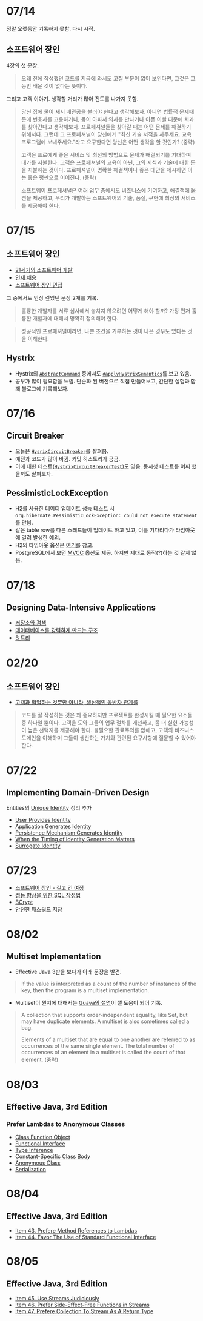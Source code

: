 # 07/14

정말 오랫동안 기록하지 못함. 다시 시작.

## 소프트웨어 장인

4장의 첫 문장.

> 오래 전에 작성했던 코드를 지금에 와서도 고칠 부분이 없어 보인다면, 그것은 그동안 배운 것이 없다는 뜻이다.

그리고 고객 이야기. 생각할 거리가 많아 진도를 나가지 못함.

> 당신 집에 물이 새서 배관공을 불러야 한다고 생각해보자. 아니면 법률적 문제때문에 변호사를 고용하거나, 몸이 아파서 의사를 만나거나 아픈 이빨 때문에 치과를 찾아간다고 생각해보자. 프로페셔널들을 찾아갈 때는 어떤 문제를 해결하기 위해서다. 그런데 그 프로페셔널이 당신에게 "최신 기술 서적을 사주세요. 교육 프로그램에 보내주세요."라고 요구한다면 당신은 어떤 생각을 할 것인가? (중략)
>
> 고객은 프로에게 좋은 서비스 및 최선의 방법으로 문제가 해결되기를 기대하며 대가를 지불한다. 고객은 프로페셔널의 교육이 아닌, 그의 지식과 기술에 대한 돈을 지불하는 것이다. 프로페셔널이 명확한 해결책이나 좋은 대안을 제시하면 이는 좋은 평판으로 이어진다. (중략)
>
> 소프트웨어 프로페셔널은 여러 업무 중에서도 비즈니스에 기여하고, 해결책에 옵션을 제공하고, 우리가 개발하는 소프트웨어의 기술, 품질, 구현에 최상의 서비스를 제공해야 한다.

# 07/15

## 소프트웨어 장인

- [21세기의 소프트웨어 개발](https://github.com/codehumane/what-i-learned/blob/master/software-craftsman/README.md#21%EC%84%B8%EA%B8%B0%EC%9D%98-%EC%86%8C%ED%94%84%ED%8A%B8%EC%9B%A8%EC%96%B4-%EA%B0%9C%EB%B0%9C)
- [인재 채용](https://github.com/codehumane/what-i-learned/blob/master/software-craftsman/README.md#%EC%9D%B8%EC%9E%AC-%EC%B1%84%EC%9A%A9)
- [소프트웨어 장인 면접](https://github.com/codehumane/what-i-learned/blob/master/software-craftsman/README.md#%EC%86%8C%ED%94%84%ED%8A%B8%EC%9B%A8%EC%96%B4-%EC%9E%A5%EC%9D%B8-%EB%A9%B4%EC%A0%91)

그 중에서도 인상 깊었던 문장 2개를 기록.

> 훌륭한 개발자를 서류 심사에서 놓치지 않으려면 어떻게 해야 할까? 가장 먼저 훌륭한 개발자에 대해서 명확히 정의해야 한다.

> 성공적인 프로페셔널이라면, 나쁜 조건을 거부하는 것이 나은 경우도 있다는 것을 이해한다.

## Hystrix

- Hystrix의 [`AbstractCommand`](https://github.com/Netflix/Hystrix/blob/master/hystrix-core/src/main/java/com/netflix/hystrix/AbstractCommand.java) 중에서도 [`#applyHystrixSemantics`](https://github.com/Netflix/Hystrix/blob/master/hystrix-core/src/main/java/com/netflix/hystrix/AbstractCommand.java#L518)를 보고 있음.
- 공부가 많이 필요함을 느낌. 단순화 된 버전으로 직접 만들어보고, 간단한 실험과 함께 블로그에 기록해보자.

# 07/16

## Circuit Breaker

- 오늘은 [`HysrixCircuitBreaker`](https://github.com/Netflix/Hystrix/blob/master/hystrix-core/src/main/java/com/netflix/hystrix/HystrixCircuitBreaker.java)를 살펴봄.
- 예전과 코드가 많이 바뀜. 커밋 히스토리가 궁금.
- 이에 대한 테스트([`HystrixCircuitBreakerTest`](https://github.com/Netflix/Hystrix/blob/master/hystrix-core/src/test/java/com/netflix/hystrix/HystrixCircuitBreakerTest.java))도 있음. 동시성 테스트를 어찌 했을까도 살펴보자.

## PessimisticLockException

- H2를 사용한 데이터 업데이트 성능 테스트 시 `org.hibernate.PessimisticLockException: could not execute statement`를 만남.
- 같은 table row를 다른 스레드들이 업데이트 하고 있고, 이를 기다리다가 타임아웃에 걸려 발생한 예외.
- H2의 타임아웃 옵션은 [여기](http://h2database.com/html/grammar.html#set_lock_timeout)를 참고.
- PostgreSQL에서 보던 [MVCC](http://www.h2database.com/html/advanced.html#mvcc) 옵션도 제공. 하지만 제대로 동작(?)하는 것 같지 않음.

# 07/18

## Designing Data-Intensive Applications

- [저장소와 검색](https://github.com/codehumane/what-i-learned/blob/master/ddia/README.md#%EC%A0%80%EC%9E%A5%EC%86%8C%EC%99%80-%EA%B2%80%EC%83%89)
- [데이터베이스를 강력하게 만드는 구조](https://github.com/codehumane/what-i-learned/blob/master/ddia/README.md#%EB%8D%B0%EC%9D%B4%ED%84%B0%EB%B2%A0%EC%9D%B4%EC%8A%A4%EB%A5%BC-%EA%B0%95%EB%A0%A5%ED%95%98%EA%B2%8C-%EB%A7%8C%EB%93%9C%EB%8A%94-%EB%8D%B0%EC%9D%B4%ED%84%B0-%EA%B5%AC%EC%A1%B0)
- [B 트리](https://github.com/codehumane/what-i-learned/blob/master/ddia/README.md#b-%ED%8A%B8%EB%A6%AC)

# 02/20

## 소프트웨어 장인

- [고객과 협업하는 것뿐만 아니라, 생산적인 동반자 관계를](https://github.com/codehumane/what-i-learned/tree/master/software-craftsman#%EA%B3%A0%EA%B0%9D%EA%B3%BC-%ED%98%91%EC%97%85%ED%95%98%EB%8A%94-%EA%B2%83%EB%BF%90%EB%A7%8C-%EC%95%84%EB%8B%88%EB%9D%BC-%EC%83%9D%EC%82%B0%EC%A0%81%EC%9D%B8-%EB%8F%99%EB%B0%98%EC%9E%90-%EA%B4%80%EA%B3%84%EB%A5%BC)

> 코드를 잘 작성하는 것은 꽤 중요하지만 프로젝트를 완성시킬 때 필요한 요소들 중 하나일 뿐이다. 고객을 도와 그들의 업무 절차를 개선하고, 좀 더 실현 가능성이 높은 선택지를 제공해야 한다. 불필요한 관료주의를 없애고, 고객의 비즈니스 도메인을 이해하며 그들이 생산하는 가치와 관련된 요구사항에 질문할 수 있어야 한다.

# 07/22

## Implementing Domain-Driven Design

Entities의 [Unique Identity](https://github.com/codehumane/what-i-learned/tree/master/iddd#unique-identity) 정리 추가

- [User Provides Identity](https://github.com/codehumane/what-i-learned/tree/master/iddd/README.md#user-provides-identity)
- [Application Generates Identity](https://github.com/codehumane/what-i-learned/tree/master/iddd/README.md#application-generates-identity)
- [Persistence Mechanism Generates Identity](https://github.com/codehumane/what-i-learned/tree/master/iddd/README.md#persistence-mechanism-generates-identity)
- [When the Timing of Identity Generation Matters](https://github.com/codehumane/what-i-learned/tree/master/iddd/README.md#when-the-timing-of-identity-generation-matters)
- [Surrogate Identity](https://github.com/codehumane/what-i-learned/tree/master/iddd/README.md#surrogate-identity)

# 07/23

- [소프트웨어 장인 - 길고 긴 여정](https://github.com/codehumane/what-i-learned/blob/master/software-craftsman/README.md#%EA%B8%B8%EA%B3%A0-%EA%B8%B4-%EC%97%AC%EC%A0%95)
- [성능 향상을 위한 SQL 작성법](https://d2.naver.com/helloworld/1155)
- [BCrypt](https://en.wikipedia.org/wiki/Bcrypt)
- [안전한 패스워드 저장](https://d2.naver.com/helloworld/318732)

# 08/02

## Multiset Implementation

- Effective Java 3판을 보다가 아래 문장을 발견.

> If the value is interpreted as a count of the number of instances of the key, then the program is a multiset implementation.

- Multiset이 뭔지에 대해서는 [Guava의 설명](https://google.github.io/guava/releases/16.0/api/docs/com/google/common/collect/Multiset.html)이 젤 도움이 되어 기록.

> A collection that supports order-independent equality, like Set, but may have duplicate elements. A multiset is also sometimes called a bag.
>
> Elements of a multiset that are equal to one another are referred to as occurrences of the same single element. The total number of occurrences of an element in a multiset is called the count of that element. (중략)

# 08/03

## Effective Java, 3rd Edition

### Prefer Lambdas to Anonymous Classes

- [Class Function Object](https://github.com/codehumane/what-i-learned/blob/master/ej3/README.md#classic-function-object)
- [Functional Interface](https://github.com/codehumane/what-i-learned/blob/master/ej3/README.md#functional-interface)
- [Type Inference](https://github.com/codehumane/what-i-learned/blob/master/ej3/README.md#type-inference)
- [Constant-Specific Class Body](https://github.com/codehumane/what-i-learned/blob/master/ej3/README.md#constant-specific-class-body)
- [Anonymous Class](https://github.com/codehumane/what-i-learned/blob/master/ej3/README.md#anonymous-class)
- [Serialization](https://github.com/codehumane/what-i-learned/blob/master/ej3/README.md#serialization)

# 08/04

## Effective Java, 3rd Edition

- [Item 43. Prefere Method References to Lambdas](https://github.com/codehumane/what-i-learned/blob/master/ej3/README.md#item-43-prefere-method-references-to-lambdas)
- [Item 44. Favor The Use of Standard Functional Interface](https://github.com/codehumane/what-i-learned/blob/master/ej3/README.md#item-44-favor-the-use-of-standard-functional-interface)

# 08/05

## Effective Java, 3rd Edition

- [Item 45. Use Streams Judiciously](https://github.com/codehumane/what-i-learned/blob/master/ej3/README.md#item-45-use-streams-judiciously)
- [Item 46. Prefer Side-Effect-Free Functions in Streams](https://github.com/codehumane/what-i-learned/blob/master/ej3/README.md#item-46-prefer-side-effect-free-functinos-in-streams)
- [Item 47. Prefere Collection To Stream As A Return Type](https://github.com/codehumane/what-i-learned/blob/master/ej3/README.md#item-47-prefer-collection-to-stream-as-a-return-type)

